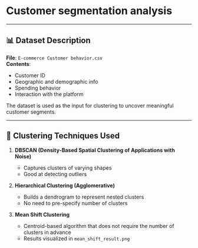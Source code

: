 # Customer segmentation analysis
---

## 📊 Dataset Description

**File**: `E-commerce Customer behavior.csv`  
**Contents**:
- Customer ID
- Geographic and demographic info
- Spending behavior
- Interaction with the platform

The dataset is used as the input for clustering to uncover meaningful customer segments.

---

## 🧠 Clustering Techniques Used

1. **DBSCAN (Density-Based Spatial Clustering of Applications with Noise)**  
   - Captures clusters of varying shapes
   - Good at detecting outliers

2. **Hierarchical Clustering (Agglomerative)**  
   - Builds a dendrogram to represent nested clusters
   - No need to pre-specify number of clusters

3. **Mean Shift Clustering**  
   - Centroid-based algorithm that does not require the number of clusters in advance
   - Results visualized in `mean_shift_result.png`

